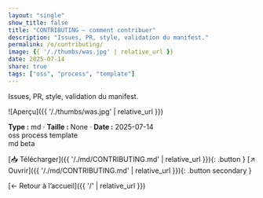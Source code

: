 ```yaml
---
layout: "single"
show_title: false
title: "CONTRIBUTING — comment contribuer"
description: "Issues, PR, style, validation du manifest."
permalink: /o/contributing/
image: {{ '/./thumbs/was.jpg' | relative_url }}
date: 2025-07-14
share: true
tags: ["oss", "process", "template"]
---
```



Issues, PR, style, validation du manifest.

![Aperçu]({{ '/./thumbs/was.jpg' | relative_url }})

<div class="info-box"><strong>Type :</strong> md · <strong>Taille :</strong> None · <strong>Date :</strong> 2025-07-14</div>

<div class="tags"><span class="tag">oss</span> <span class="tag">process</span> <span class="tag">template</span></div>

<div class="badges"><span class="badge">md</span> <span class="badge">beta</span></div>

[📥 Télécharger]({{ '/./md/CONTRIBUTING.md' | relative_url }}){: .button }
[↗ Ouvrir]({{ '/./md/CONTRIBUTING.md' | relative_url }}){: .button secondary }

[← Retour à l’accueil]({{ '/' | relative_url }})
